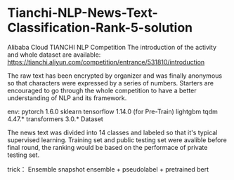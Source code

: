 # Tianchi-NLP-News-Text-Classification-Rank-5-solution
Alibaba Cloud TIANCHI NLP Competition
The introduction of the activity and whole dataset are available: https://tianchi.aliyun.com/competition/entrance/531810/introduction

The raw text has been encrypted by organizer and was finally anonymous so that characters were expressed by a series of numbers. Starters are encouraged to go through the whole competition to have a better understanding of NLP and its framework.

env:
pytorch 1.6.0
sklearn
tensorflow 1.14.0 (for Pre-Train)
lightgbm
tqdm 4.47.*
transformers 3.0.*
Dataset

The news text was divided into 14 classes and labeled so that it's typical supervised learning. Training set and public testing set were avalible before final round, the ranking would be based on the performace of private testing set.

trick：
Ensemble
snapshot ensemble + pseudolabel + pretrained bert
